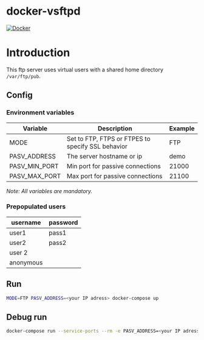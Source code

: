 # docker-vsftpd

[![Docker](https://github.com/StellaritySoftware/docker-vsftpd/actions/workflows/docker-publish.yml/badge.svg)](https://github.com/StellaritySoftware/docker-vsftpd/actions/workflows/docker-publish.yml)

# Introduction
This ftp server uses virtual users with a shared home directory `/var/ftp/pub`.

## Config

### Environment variables

| Variable | Description | Example |
|--|--|--|
| MODE | Set to FTP, FTPS or FTPES to specify SSL behavior | FTP |
| PASV_ADDRESS | The server hostname or ip | demo |
| PASV_MIN_PORT | Min port for passive connections | 21000 |
| PASV_MAX_PORT | Max port for passive connections | 21100 |

*Note: All variables are mandatory.*

### Prepopulated users
| username | password |
|--|--|
| user1 | pass1 |
| user2 | pass2 |
| user 2 | <none> |
| anonymous | <none> |

## Run

```bash
MODE=FTP PASV_ADDRESS=<your IP adress> docker-compose up
```

## Debug run

```bash
docker-compose run --service-ports --rm -e PASV_ADDRESS=<your IP adress> -e MODE=FTP vsftpd
```
